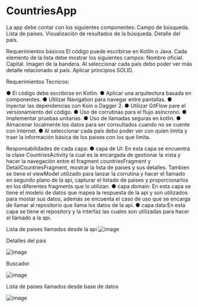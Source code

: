 # CountriesApp

La app debe contar con los siguientes componentes:
Campo de búsqueda.
Lista de países.
Visualización de resultados de la búsqueda.
Detalle del país.


Requerimientos básicos
El código puede escribirse en Kotlin o Java.
Cada elemento de la lista debe mostrar los siguientes campos: 
Nombre oficial.
Capital.
Imagen de la bandera.
Al seleccionar cada país debo poder ver más detalle relacionado al país.
Aplicar principios SOLID.


Requerimientos Tecnicos:

● El código debe escribirse en Kotlin.
● Aplicar una arquitectura basada en componentes.
● Utilizar Navigation para navegar entre pantallas.
● Inyectar las dependencias con Koin o Dagger 2.
● Utilizar GitFlow pare el versionamiento del código.
● Uso de corrutinas para el flujo asíncrono.
● Implementar pruebas unitarias.
● Uso de llamadas seguras en kotlin.
● Almacenar localmente los datos para ser consultados cuando no se cuente con internet.
● Al seleccionar cada país debo poder ver con quien limita y traer la información básica de los paises con los que limita.

Responsabilidades de cada capa:
● capa de UI: En esta capa se encuentra la clase CountriesActivity la cual es la encargada de gestionar la vista y hacer la navegación entre el fragment countriesFragment y DetailCountriesFragment, mostrar la lista de paises y sus detalles.
Tambien se tiene el viewModel utilizado para lanzar la corrutina y hacer el llamado en segundo plano de la api, capturar el listado de paises y proporcionarlos en los diferentes fragments que lo utilizan.
● capa domain: En esta capa se tiene el modelo de datos que mapea la respuesta de la api y son utilizados para mostar sus datos, además se encuenta el caso de uso que se encarga de llamar al repositorio que llama los datos de la api.
● capa data:En esta capa se tiene el repository y la interfaz las cuales son utilizadas para hacer el llamado a la api.


Lista de paises llamados desde la api 
![image](https://user-images.githubusercontent.com/93236919/198848403-ebc46237-5191-4b67-9310-8d87010332a6.png)


Detalles del pais

![image](https://user-images.githubusercontent.com/93236919/198418264-4bd697c8-b052-40f5-aeab-7d886ea0ff66.png)

Buscador

![image](https://user-images.githubusercontent.com/93236919/198848422-2ad396c7-ef62-4f21-b617-ad3656346ce3.png)

Lista de paises llamados desde base de datos

![image](https://user-images.githubusercontent.com/93236919/198850601-bd307699-2978-4d43-ad55-6b9b4b9630e2.png)
